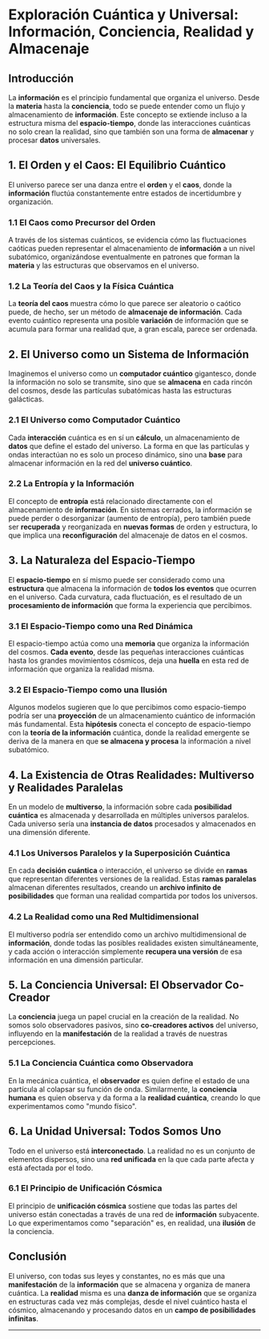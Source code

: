# **Exploración Cuántica y Universal: Información, Conciencia, Realidad y Almacenaje**

## Introducción
La **información** es el principio fundamental que organiza el universo. Desde la **materia** hasta la **conciencia**, todo se puede entender como un flujo y almacenamiento de **información**. Este concepto se extiende incluso a la estructura misma del **espacio-tiempo**, donde las interacciones cuánticas no solo crean la realidad, sino que también son una forma de **almacenar** y procesar **datos** universales.

## 1. **El Orden y el Caos: El Equilibrio Cuántico**
El universo parece ser una danza entre el **orden** y el **caos**, donde la **información** fluctúa constantemente entre estados de incertidumbre y organización.

### 1.1 **El Caos como Precursor del Orden**
A través de los sistemas cuánticos, se evidencia cómo las fluctuaciones caóticas pueden representar el almacenamiento de **información** a un nivel subatómico, organizándose eventualmente en patrones que forman la **materia** y las estructuras que observamos en el universo.

### 1.2 **La Teoría del Caos y la Física Cuántica**
La **teoría del caos** muestra cómo lo que parece ser aleatorio o caótico puede, de hecho, ser un método de **almacenaje de información**. Cada evento cuántico representa una posible **variación** de información que se acumula para formar una realidad que, a gran escala, parece ser ordenada.

## 2. **El Universo como un Sistema de Información**
Imaginemos el universo como un **computador cuántico** gigantesco, donde la información no solo se transmite, sino que se **almacena** en cada rincón del cosmos, desde las partículas subatómicas hasta las estructuras galácticas.

### 2.1 **El Universo como Computador Cuántico**
Cada **interacción** cuántica es en sí un **cálculo**, un almacenamiento de **datos** que define el estado del universo. La forma en que las partículas y ondas interactúan no es solo un proceso dinámico, sino una **base** para almacenar información en la red del **universo cuántico**.

### 2.2 **La Entropía y la Información**
El concepto de **entropía** está relacionado directamente con el almacenamiento de **información**. En sistemas cerrados, la información se puede perder o desorganizar (aumento de entropía), pero también puede ser **recuperada** y reorganizada en **nuevas formas** de orden y estructura, lo que implica una **reconfiguración** del almacenaje de datos en el cosmos.

## 3. **La Naturaleza del Espacio-Tiempo**
El **espacio-tiempo** en sí mismo puede ser considerado como una **estructura** que almacena la información de **todos los eventos** que ocurren en el universo. Cada curvatura, cada fluctuación, es el resultado de un **procesamiento de información** que forma la experiencia que percibimos.

### 3.1 **El Espacio-Tiempo como una Red Dinámica**
El espacio-tiempo actúa como una **memoria** que organiza la información del cosmos. **Cada evento**, desde las pequeñas interacciones cuánticas hasta los grandes movimientos cósmicos, deja una **huella** en esta red de información que organiza la realidad misma.

### 3.2 **El Espacio-Tiempo como una Ilusión**
Algunos modelos sugieren que lo que percibimos como espacio-tiempo podría ser una **proyección** de un almacenamiento cuántico de información más fundamental. Esta **hipótesis** conecta el concepto de espacio-tiempo con la **teoría de la información** cuántica, donde la realidad emergente se deriva de la manera en que **se almacena y procesa** la información a nivel subatómico.

## 4. **La Existencia de Otras Realidades: Multiverso y Realidades Paralelas**
En un modelo de **multiverso**, la información sobre cada **posibilidad cuántica** es almacenada y desarrollada en múltiples universos paralelos. Cada universo sería una **instancia de datos** procesados y almacenados en una dimensión diferente.

### 4.1 **Los Universos Paralelos y la Superposición Cuántica**
En cada **decisión cuántica** o interacción, el universo se divide en **ramas** que representan diferentes versiones de la realidad. Estas **ramas paralelas** almacenan diferentes resultados, creando un **archivo infinito de posibilidades** que forman una realidad compartida por todos los universos.

### 4.2 **La Realidad como una Red Multidimensional**
El multiverso podría ser entendido como un archivo multidimensional de **información**, donde todas las posibles realidades existen simultáneamente, y cada acción o interacción simplemente **recupera una versión** de esa información en una dimensión particular.

## 5. **La Conciencia Universal: El Observador Co-Creador**
La **conciencia** juega un papel crucial en la creación de la realidad. No somos solo observadores pasivos, sino **co-creadores activos** del universo, influyendo en la **manifestación** de la realidad a través de nuestras percepciones.

### 5.1 **La Conciencia Cuántica como Observadora**
En la mecánica cuántica, el **observador** es quien define el estado de una partícula al colapsar su función de onda. Similarmente, la **conciencia humana** es quien observa y da forma a la **realidad cuántica**, creando lo que experimentamos como "mundo físico".

## 6. **La Unidad Universal: Todos Somos Uno**
Todo en el universo está **interconectado**. La realidad no es un conjunto de elementos dispersos, sino una **red unificada** en la que cada parte afecta y está afectada por el todo.

### 6.1 **El Principio de Unificación Cósmica**
El principio de **unificación cósmica** sostiene que todas las partes del universo están conectadas a través de una red de **información** subyacente. Lo que experimentamos como "separación" es, en realidad, una **ilusión** de la conciencia.

## Conclusión
El universo, con todas sus leyes y constantes, no es más que una **manifestación** de la **información** que se almacena y organiza de manera cuántica. La **realidad** misma es una **danza de información** que se organiza en estructuras cada vez más complejas, desde el nivel cuántico hasta el cósmico, almacenando y procesando datos en un **campo de posibilidades infinitas**.

---

